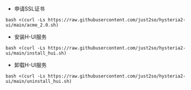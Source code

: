 * 申请SSL证书

```shell
bash <(curl -Ls https://raw.githubusercontent.com/just2so/hysteria2-ui/main/acme_2.0.sh)
```

* 安装H-UI服务

```shell
bash <(curl -Ls https://raw.githubusercontent.com/just2so/hysteria2-ui/main/install_hui.sh)
```

* 卸载H-UI服务

```shell
bash <(curl -Ls https://raw.githubusercontent.com/just2so/hysteria2-ui/main/uninstall_hui.sh)
```






